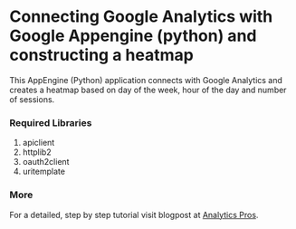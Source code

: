 # Connecting Google Analytics with Google Appengine (python) and constructing a heatmap
This AppEngine (Python) application connects with Google Analytics and creates a heatmap based on day of the week, hour of the day and number of sessions.

### Required Libraries
1. apiclient
2. httplib2
3. oauth2client
4. uritemplate

### More
For a detailed, step by step tutorial visit blogpost at [Analytics Pros](http://www.analyticspros.com).
